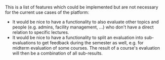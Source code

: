 This is a list of features which could be implemented but are not necessary for the current use cases of the platform:
- It would be nice to have a functionality to also evaluate other topics and people (e.g. admins, facility management, ...) who don't have a direct relation to specific lectures.
- It would be nice to have a functionality to split an evaluation into sub-evaluations to get feedback during the semester as well, e.g. for midterm evaluation of some courses.
The result of a course's evaluation will then be a combination of all sub-results.